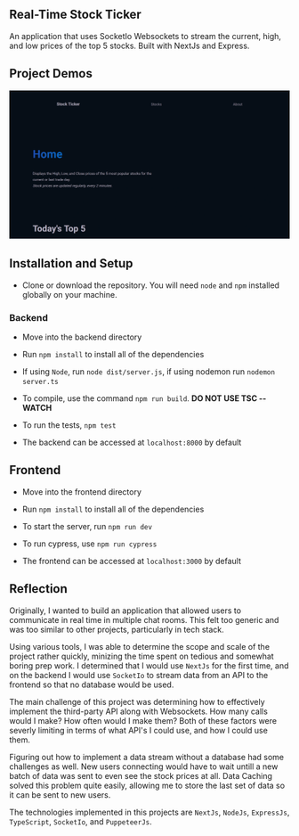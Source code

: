 ## Real-Time Stock Ticker

An application that uses SocketIo Websockets to stream the current, high, and low prices of the top 5 stocks. Built with NextJs and Express.

## Project Demos

![Demo](./demo.gif)

## Installation and Setup

- Clone or download the repository. You will need `node` and `npm` installed globally on your machine.

### Backend

- Move into the backend directory
- Run `npm install` to install all of the dependencies
- If using `Node`, run `node dist/server.js`, if using nodemon run `nodemon server.ts`
- To compile, use the command `npm run build`. **DO NOT USE TSC --WATCH**
- To run the tests, `npm test`

- The backend can be accessed at `localhost:8000` by default

## Frontend

- Move into the frontend directory
- Run `npm install` to install all of the dependencies
- To start the server, run `npm run dev`
- To run cypress, use `npm run cypress`

- The frontend can be accessed at `localhost:3000` by default

## Reflection

Originally, I wanted to build an application that allowed users to communicate in real time in multiple chat rooms. This felt too generic and was too similar to other projects, particularly in tech stack.

Using various tools, I was able to determine the scope and scale of the project rather quickly, minizing the time spent on tedious and somewhat boring prep work.
I determined that I would use `NextJs` for the first time, and on the backend I would use `SocketIo` to stream data from an API to the frontend so that no database would be used.

The main challenge of this project was determining how to effectively implement the third-party API along with Websockets. How many calls would I make? How often would I make them? Both of these factors were severly limiting in terms of what API's I could use, and how I could use them.

Figuring out how to implement a data stream without a database had some challenges as well. New users connecting would have to wait untill a new batch of data was sent to even see the stock prices at all. Data Caching solved this problem quite easily, allowing me to store the last set of data so it can be sent to new users.

The technologies implemented in this projects are `NextJs`, `NodeJs`, `ExpressJs`, `TypeScript`, `SocketIo`, and `PuppeteerJs`.
